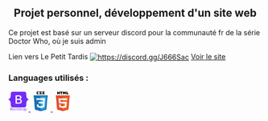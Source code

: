 <h2 align="center">Projet personnel, développement d'un site web</h2>
<p> Ce projet est basé sur un serveur discord pour la communauté fr de la série Doctor Who, où je suis admin</p>
<p> Lien vers Le Petit Tardis
<a href="https://discord.gg/https://discord.gg/J666Sac" target="blank"><img align="center" src="https://raw.githubusercontent.com/rahuldkjain/github-profile-readme-generator/master/src/images/icons/Social/discord.svg" alt="https://discord.gg/J666Sac" height="30" width="40" /></a>
<a href="https://celico7.github.io/"> Voir le site </a>
</p>

<h3 align="left">Languages utilisés :</h3>
<p align="left"> <a href="https://getbootstrap.com" target="_blank" rel="noreferrer"> <img src="https://raw.githubusercontent.com/devicons/devicon/master/icons/bootstrap/bootstrap-plain-wordmark.svg" alt="bootstrap" width="40" height="40"/> </a> <a href="https://www.w3schools.com/css/" target="_blank" rel="noreferrer"> <img src="https://raw.githubusercontent.com/devicons/devicon/master/icons/css3/css3-original-wordmark.svg" alt="css3" width="40" height="40"/> </a>  <a href="https://www.w3.org/html/" target="_blank" rel="noreferrer"> <img src="https://raw.githubusercontent.com/devicons/devicon/master/icons/html5/html5-original-wordmark.svg" alt="html5" width="40" height="40"/> </a>  </p>
